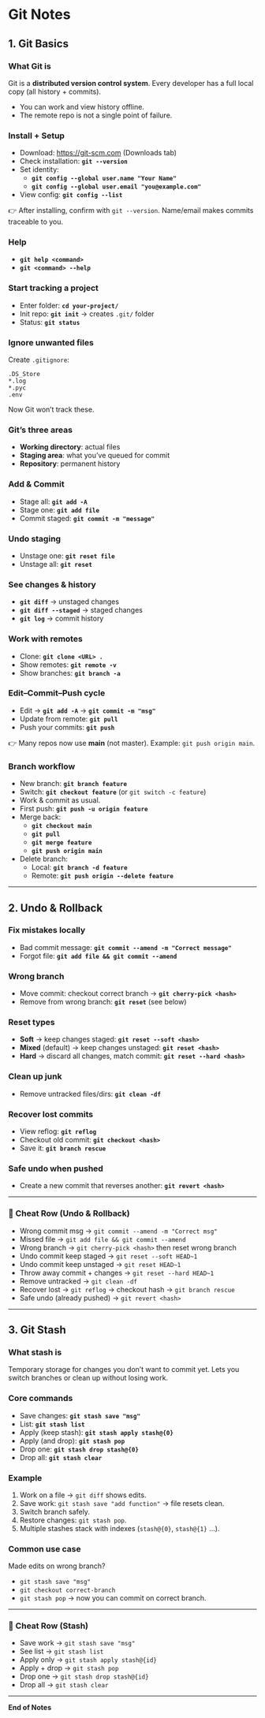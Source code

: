 # Git Notes

## 1. Git Basics

### What Git is  
Git is a **distributed version control system**. Every developer has a full local copy (all history + commits).  
- You can work and view history offline.  
- The remote repo is not a single point of failure.  

### Install + Setup  
- Download: https://git-scm.com (Downloads tab)  
- Check installation: **`git --version`**  
- Set identity:  
  - **`git config --global user.name "Your Name"`**  
  - **`git config --global user.email "you@example.com"`**  
- View config: **`git config --list`**  

👉 After installing, confirm with `git --version`. Name/email makes commits traceable to you.

### Help  
- **`git help <command>`**  
- **`git <command> --help`**

### Start tracking a project  
- Enter folder: **`cd your-project/`**  
- Init repo: **`git init`** → creates `.git/` folder  
- Status: **`git status`**  

### Ignore unwanted files  
Create `.gitignore`:  
```
.DS_Store
*.log
*.pyc
.env
```  
Now Git won’t track these.

### Git’s three areas  
- **Working directory**: actual files  
- **Staging area**: what you’ve queued for commit  
- **Repository**: permanent history  

### Add & Commit  
- Stage all: **`git add -A`**  
- Stage one: **`git add file`**  
- Commit staged: **`git commit -m "message"`**  

### Undo staging  
- Unstage one: **`git reset file`**  
- Unstage all: **`git reset`**  

### See changes & history  
- **`git diff`** → unstaged changes  
- **`git diff --staged`** → staged changes  
- **`git log`** → commit history  

### Work with remotes  
- Clone: **`git clone <URL> .`**  
- Show remotes: **`git remote -v`**  
- Show branches: **`git branch -a`**  

### Edit–Commit–Push cycle  
- Edit → **`git add -A`** → **`git commit -m "msg"`**  
- Update from remote: **`git pull`**  
- Push your commits: **`git push`**  

👉 Many repos now use **main** (not master). Example: `git push origin main`.

### Branch workflow  
- New branch: **`git branch feature`**  
- Switch: **`git checkout feature`** (or `git switch -c feature`)  
- Work & commit as usual.  
- First push: **`git push -u origin feature`**  
- Merge back:  
  - **`git checkout main`**  
  - **`git pull`**  
  - **`git merge feature`**  
  - **`git push origin main`**  
- Delete branch:  
  - Local: **`git branch -d feature`**  
  - Remote: **`git push origin --delete feature`**

---

## 2. Undo & Rollback

### Fix mistakes locally  
- Bad commit message: **`git commit --amend -m "Correct message"`**  
- Forgot file: **`git add file && git commit --amend`**  

### Wrong branch  
- Move commit: checkout correct branch → **`git cherry-pick <hash>`**  
- Remove from wrong branch: **`git reset`** (see below)  

### Reset types  
- **Soft** → keep changes staged: **`git reset --soft <hash>`**  
- **Mixed** (default) → keep changes unstaged: **`git reset <hash>`**  
- **Hard** → discard all changes, match commit: **`git reset --hard <hash>`**  

### Clean up junk  
- Remove untracked files/dirs: **`git clean -df`**

### Recover lost commits  
- View reflog: **`git reflog`**  
- Checkout old commit: **`git checkout <hash>`**  
- Save it: **`git branch rescue`**

### Safe undo when pushed  
- Create a new commit that reverses another: **`git revert <hash>`**  

---

### 🔑 Cheat Row (Undo & Rollback)  
- Wrong commit msg → `git commit --amend -m "Correct msg"`  
- Missed file → `git add file && git commit --amend`  
- Wrong branch → `git cherry-pick <hash>` then reset wrong branch  
- Undo commit keep staged → `git reset --soft HEAD~1`  
- Undo commit keep unstaged → `git reset HEAD~1`  
- Throw away commit + changes → `git reset --hard HEAD~1`  
- Remove untracked → `git clean -df`  
- Recover lost → `git reflog` → checkout hash → `git branch rescue`  
- Safe undo (already pushed) → `git revert <hash>`  

---

## 3. Git Stash

### What stash is  
Temporary storage for changes you don’t want to commit yet. Lets you switch branches or clean up without losing work.  

### Core commands  
- Save changes: **`git stash save "msg"`**  
- List: **`git stash list`**  
- Apply (keep stash): **`git stash apply stash@{0}`**  
- Apply (and drop): **`git stash pop`**  
- Drop one: **`git stash drop stash@{0}`**  
- Drop all: **`git stash clear`**

### Example  
1. Work on a file → `git diff` shows edits.  
2. Save work: `git stash save "add function"` → file resets clean.  
3. Switch branch safely.  
4. Restore changes: `git stash pop`.  
5. Multiple stashes stack with indexes (`stash@{0}`, `stash@{1}` …).  

### Common use case  
Made edits on wrong branch?  
- `git stash save "msg"`  
- `git checkout correct-branch`  
- `git stash pop` → now you can commit on correct branch.

---

### 🔑 Cheat Row (Stash)  
- Save work → `git stash save "msg"`  
- See list → `git stash list`  
- Apply only → `git stash apply stash@{id}`  
- Apply + drop → `git stash pop`  
- Drop one → `git stash drop stash@{id}`  
- Drop all → `git stash clear`  

---

**End of Notes**  
